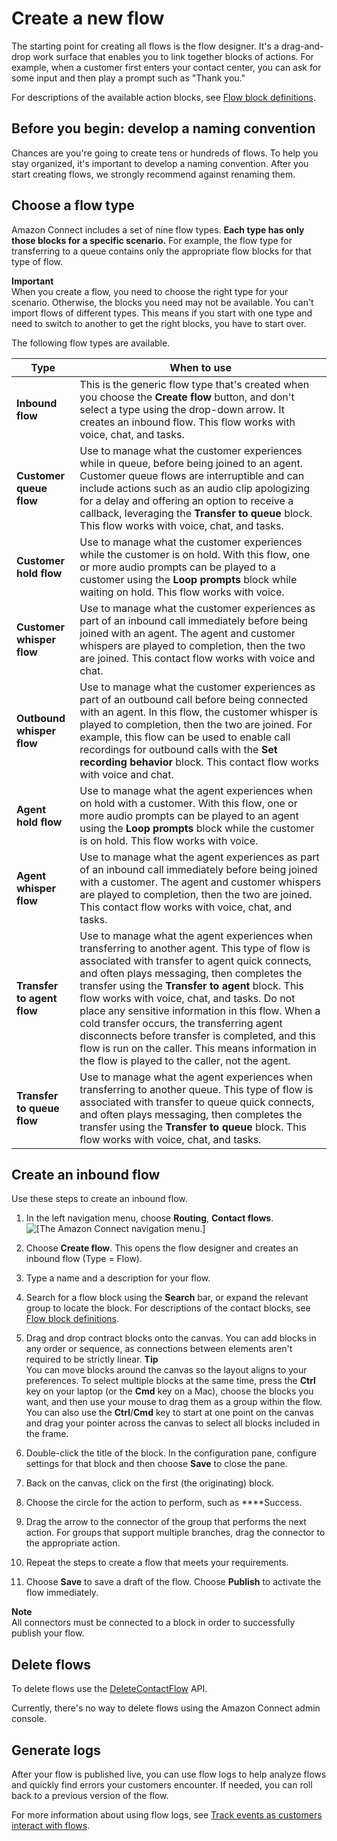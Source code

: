 # Create a new flow<a name="create-contact-flow"></a>

The starting point for creating all flows is the flow designer\. It's a drag\-and\-drop work surface that enables you to link together blocks of actions\. For example, when a customer first enters your contact center, you can ask for some input and then play a prompt such as "Thank you\."

For descriptions of the available action blocks, see [Flow block definitions](contact-block-definitions.md)\.

## Before you begin: develop a naming convention<a name="before-create-contact-flow"></a>

Chances are you're going to create tens or hundreds of flows\. To help you stay organized, it's important to develop a naming convention\. After you start creating flows, we strongly recommend against renaming them\.

## Choose a flow type<a name="contact-flow-types"></a>

Amazon Connect includes a set of nine flow types\. **Each type has only those blocks for a specific scenario\.** For example, the flow type for transferring to a queue contains only the appropriate flow blocks for that type of flow\. 

**Important**  
When you create a flow, you need to choose the right type for your scenario\. Otherwise, the blocks you need may not be available\. 
You can't import flows of different types\. This means if you start with one type and need to switch to another to get the right blocks, you have to start over\.

The following flow types are available\. 


| Type | When to use | 
| --- | --- | 
|  **Inbound flow**  |  This is the generic flow type that's created when you choose the **Create flow** button, and don't select a type using the drop\-down arrow\. It creates an inbound flow\.  This flow works with voice, chat, and tasks\.   | 
|  **Customer queue flow**  |  Use to manage what the customer experiences while in queue, before being joined to an agent\. Customer queue flows are interruptible and can include actions such as an audio clip apologizing for a delay and offering an option to receive a callback, leveraging the **Transfer to queue** block\. This flow works with voice, chat, and tasks\.   | 
|  **Customer hold flow**  |  Use to manage what the customer experiences while the customer is on hold\. With this flow, one or more audio prompts can be played to a customer using the **Loop prompts** block while waiting on hold\. This flow works with voice\.   | 
|  **Customer whisper flow**  |  Use to manage what the customer experiences as part of an inbound call immediately before being joined with an agent\. The agent and customer whispers are played to completion, then the two are joined\. This contact flow works with voice and chat\.   | 
|  **Outbound whisper flow**  |  Use to manage what the customer experiences as part of an outbound call before being connected with an agent\. In this flow, the customer whisper is played to completion, then the two are joined\. For example, this flow can be used to enable call recordings for outbound calls with the **Set recording behavior** block\. This contact flow works with voice and chat\.   | 
|  **Agent hold flow**  |  Use to manage what the agent experiences when on hold with a customer\. With this flow, one or more audio prompts can be played to an agent using the **Loop prompts** block while the customer is on hold\. This flow works with voice\.   | 
| **Agent whisper flow** | Use to manage what the agent experiences as part of an inbound call immediately before being joined with a customer\. The agent and customer whispers are played to completion, then the two are joined\. This contact flow works with voice, chat, and tasks\.   | 
| **Transfer to agent flow** | Use to manage what the agent experiences when transferring to another agent\. This type of flow is associated with transfer to agent quick connects, and often plays messaging, then completes the transfer using the **Transfer to agent** block\. This flow works with voice, chat, and tasks\.   Do not place any sensitive information in this flow\. When a cold transfer occurs, the transferring agent disconnects before transfer is completed, and this flow is run on the caller\. This means information in the flow is played to the caller, not the agent\.    | 
| **Transfer to queue flow** | Use to manage what the agent experiences when transferring to another queue\. This type of flow is associated with transfer to queue quick connects, and often plays messaging, then completes the transfer using the **Transfer to queue** block\. This flow works with voice, chat, and tasks\.  | 

## Create an inbound flow<a name="create-inbound-contact-flow"></a>

Use these steps to create an inbound flow\. 

1. In the left navigation menu, choose **Routing**, **Contact flows**\.   
![\[The Amazon Connect navigation menu.\]](http://docs.aws.amazon.com/connect/latest/adminguide/images/menu-contact-flows.png)

1. Choose **Create flow**\. This opens the flow designer and creates an inbound flow \(Type = Flow\)\. 

1. Type a name and a description for your flow\.

1. Search for a flow block using the **Search** bar, or expand the relevant group to locate the block\. For descriptions of the contact blocks, see [Flow block definitions](contact-block-definitions.md)\.

1. Drag and drop contract blocks onto the canvas\. You can add blocks in any order or sequence, as connections between elements aren't required to be strictly linear\.
**Tip**  
You can move blocks around the canvas so the layout aligns to your preferences\. To select multiple blocks at the same time, press the **Ctrl** key on your laptop \(or the **Cmd** key on a Mac\), choose the blocks you want, and then use your mouse to drag them as a group within the flow\. You can also use the **Ctrl**/**Cmd** key to start at one point on the canvas and drag your pointer across the canvas to select all blocks included in the frame\. 

1. Double\-click the title of the block\. In the configuration pane, configure settings for that block and then choose **Save** to close the pane\.

1. Back on the canvas, click on the first \(the originating\) block\.

1. Choose the circle for the action to perform, such as ****Success\.

1. Drag the arrow to the connector of the group that performs the next action\. For groups that support multiple branches, drag the connector to the appropriate action\. 

1. Repeat the steps to create a flow that meets your requirements\.

1. Choose **Save** to save a draft of the flow\. Choose **Publish** to activate the flow immediately\.

**Note**  
All connectors must be connected to a block in order to successfully publish your flow\.

## Delete flows<a name="delete-contact-flow"></a>

To delete flows use the [DeleteContactFlow](https://docs.aws.amazon.com/connect/latest/APIReference/API_DeleteContactFlow.html) API\. 

Currently, there's no way to delete flows using the Amazon Connect admin console\.

## Generate logs<a name="logs"></a>

After your flow is published live, you can use flow logs to help analyze flows and quickly find errors your customers encounter\. If needed, you can roll back to a previous version of the flow\. 

For more information about using flow logs, see [Track events as customers interact with flows](about-contact-flow-logs.md)\. 
